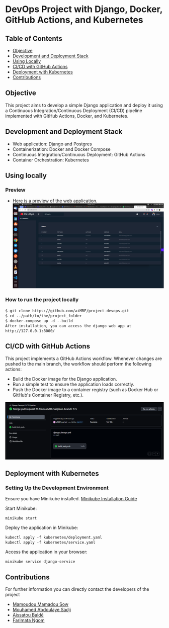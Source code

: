 # DevOps Project with Django, Docker, GitHub Actions, and Kubernetes

## Table of Contents
- [Objective](#objective)
- [Development and Deployment Stack](#development-and-deployment-stack)
- [Using Locally](#using-locally)
- [CI/CD with GitHub Actions](#cicd-with-github-actions)
- [Deployment with Kubernetes](#deployment-with-kubernetes)
- [Contributions](#contributions)

## Objective

This project aims to develop a simple Django application and deploy it using a Continuous Integration/Continuous Deployment (CI/CD) pipeline implemented with GitHub Actions, Docker, and Kubernetes.


## Development and Deployment Stack

- Web application: Django and Postgres
- Containerization: Docker and Docker Compose
- Continuous Integration/Continuous Deployment: GitHub Actions
- Container Orchestration: Kubernetes
  
## Using locally

### Preview
* Here is a preview of the web application.
![home page](./devopsApp/static/img/screenshots/home.png)


### How to run the project locally
```
$ git clone https://github.com/aiMBF/project-devops.git
$ cd ../path/to/the/project_folder
$ docker-compose up -d --build
After installation, you can access the django web app at http://127.0.0.1:8000/
```

## CI/CD with GitHub Actions

This project implements a GitHub Actions workflow. Whenever changes are pushed to the main branch, the workflow should perform the following actions:
- Build the Docker image for the Django application.
- Run a simple test to ensure the application loads correctly.
- Push the Docker image to a container registry (such as Docker Hub or GitHub's Container Registry, etc.).

![gitub actions](./devopsApp/static/img/screenshots/github_actions.png)

## Deployment with Kubernetes

### Setting Up the Development Environment
Ensure you have Minikube installed. [Minikube Installation Guide
](https://minikube.sigs.k8s.io/docs/start/)

Start Minikube:
```
minikube start

```

Deploy the application in Minikube:
```
kubectl apply -f kubernetes/deployment.yaml
kubectl apply -f kubernetes/service.yaml
```
Access the application in your browser:
```
minikube service django-service
```

##  Contributions
For further information you can directly contact the developers of the project
* [Mamoudou Mamadou Sow](<MAILTO:smamadoumamoudou@ept.sn>)
* [Mouhamed Abdoulaye Sadji](<MAILTO:sadjiabdoulaye@ept.sn>)
* [Aissatou Baldé](<MAILTO:baldeaissatou@ept.sn>)
* [Farimata Ngom](<MAILTO:ngfarimata@ept.sn>)

